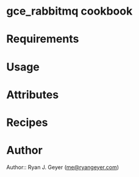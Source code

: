 # gce_rabbitmq cookbook

# Requirements

# Usage

# Attributes

# Recipes

# Author

Author:: Ryan J. Geyer (me@ryangeyer.com)
